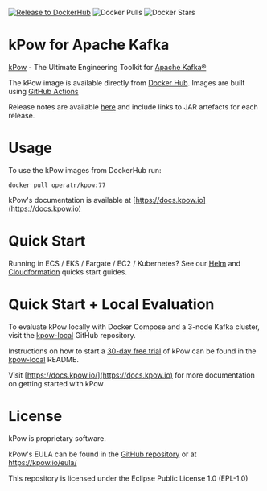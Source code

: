 [![Release to DockerHub](https://github.com/operatr-io/kpow/actions/workflows/release.yml/badge.svg?branch=main)](https://github.com/operatr-io/kpow/actions/workflows/release.yml)
![Docker Pulls](https://img.shields.io/docker/pulls/operatr/operatr)
![Docker Stars](https://img.shields.io/docker/stars/operatr/kpow)

# kPow for Apache Kafka

[kPow](https://kpow.io) - The Ultimate Engineering Toolkit for [Apache Kafka®](http://kafka.apache.org/)

The kPow image is available directly from [Docker Hub](https://hub.docker.com/r/operatr/kpow). Images are built using [GitHub Actions](https://github.com/operatr-io/kpow/actions/workflows/build.yml)

Release notes are available [here](https://kpow.io/releases/) and include links to JAR artefacts for each release.


# Usage

To use the kPow images from DockerHub run:

```
docker pull operatr/kpow:77
```

kPow's documentation is available at [https://docs.kpow.io](https://docs.kpow.io)

# Quick Start

Running in ECS / EKS / Fargate / EC2 / Kubernetes? See our [Helm](quick-start/kubernetes/helm) and [Cloudformation](quick-start/aws) quicks start guides.

# Quick Start + Local Evaluation

To evaluate kPow locally with Docker Compose and a 3-node Kafka cluster, visit the [kpow-local](https://github.com/operatr-io/kpow-local) GitHub repository.

Instructions on how to start a [30-day free trial](https://kpow.io/try) of kPow can be found in the [kpow-local](https://github.com/operatr-io/kpow-local) README.

Visit [https://docs.kpow.io/](https://docs.kpow.io) for more documentation on getting started with kPow

# License

kPow is proprietary software. 

kPow's EULA can be found in the [GitHub repository](https://github.com/operatr-io/kpow/blob/main/resources/eula.txt) or at https://kpow.io/eula/

This repository is licensed under the Eclipse Public License 1.0 (EPL-1.0)
